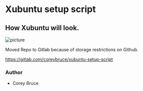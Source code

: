 
 # Xubuntu setup script



 ## How Xubuntu will look.

  ![picture](http://i.imgur.com/xCmehf7.png)

Moved Repo to Gitlab because of storage restrictions on Github.

https://gitlab.com/coreybruce/xubuntu-setup-script

 ### Author
  * Corey Bruce

